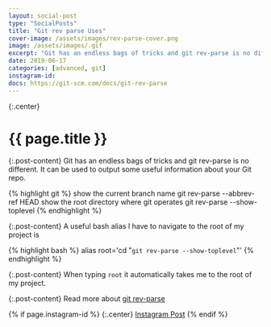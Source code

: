 ```yaml
---
layout: social-post
type: "SocialPosts"
title: "Git rev parse Uses"
cover-image: /assets/images/rev-parse-cover.png
image: /assets/images/.gif
excerpt: "Git has an endless bags of tricks and git rev-parse is no different. It can be used to output some useful information about your Git repo."
date: 2019-06-17
categories: [advanced, git]
instagram-id: 
docs: https://git-scm.com/docs/git-rev-parse
---
```

{:.center}
# {{ page.title }}

{:.post-content}
Git has an endless bags of tricks and git rev-parse is no different. It can be used to output some useful information about your Git repo.

{% highlight git %}
show the current branch name                git rev-parse --abbrev-ref HEAD
show the root directory where git operates  git rev-parse --show-toplevel
{% endhighlight %}

{:.post-content}
A useful bash alias I have to navigate to the root of my project is

{% highlight bash %}
alias root='cd "`git rev-parse --show-toplevel`"'
{% endhighlight %}

{:.post-content}
When typing `root` it automatically takes me to the root of my project.

{:.post-content}
Read more about <a href="{{page.docs}}" target="_blank">git rev-parse</a>

{% if page.instagram-id %}
{:.center}
<a class="insta-link" href="https://www.instagram.com/p/{{page.instagram-id}}" target="_blank">Instagram Post</a>
{% endif %}
